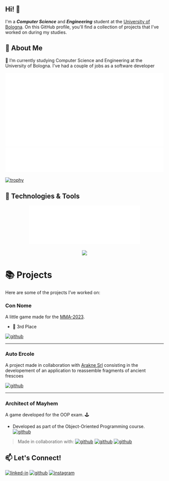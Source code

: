 ## Hi! 👋

I'm a ***Computer Science*** and ***Engineering*** student at the [University of Bologna](https://corsi.unibo.it/laurea/IngegneriaScienzeInformatiche). On this GitHub profile, you'll find a collection of projects that I've worked on during my studies.

## 🚀 About Me
🌱 I’m currently studying Computer Science and Engineering at the University of Bologna.
I've had a couple of jobs as a software developer

<img src="./Metrics/user.svg">
<img src="./Metrics/followers.svg">

[![trophy](https://github-profile-trophy.vercel.app/?username=delpiter&theme=juicyfresh&rank=-C,-?&margin-w=5)](https://github.com/ryo-ma/github-profile-trophy)

## 🔧 Technologies & Tools
<div align="center">
  <img src="./Metrics/languages.svg" width="70%">
</div>

<div align="center">
  <br>
  <img src="https://skillicons.dev/icons?i=vscode,c,java,bash,git,python,cs,dotnet,ts,js,html,css,bootstrap,obsidian" />
</div>

# 📚 Projects
Here are some of the projects I’ve worked on:

### Con Nome
A little game made for the [MMA-2023](https://www.dm.unibo.it/pls/metodi-matematici-per-l-animazione-2023/).
- 🥉 3rd Place

[![github](https://img.shields.io/badge/GitHub-000000?style=for-the-badge&logo=GitHub&logoColor=white)](https://github.com/wisetreeam/MMA-2023)

---
### Auto Ercole
A project made in collaboration with [Arakne Srl](https://www.arakne.it/en/home) consisting in the developement of an application to reassemble fragments of ancient frescoes

[![github](https://img.shields.io/badge/GitHub-000000?style=for-the-badge&logo=GitHub&logoColor=white)](https://github.com/wisetreeam/ProgettoErcole)

---
### Architect of Mayhem
A game developed for the OOP exam. 🕹️
- Developed as part of the Object-Oriented Programming course.
[![github](https://img.shields.io/badge/GitHub-000000?style=for-the-badge&logo=GitHub&logoColor=white)](https://github.com/4realgames/OOP24-arcaym)

> Made in collaboration with:
[![github](https://img.shields.io/badge/GitHub-000000?style=for-the-badge&logo=GitHub&logoColor=white&label=Nicholas-Magi)](https://github.com/Nickolausen)
[![github](https://img.shields.io/badge/GitHub-000000?style=for-the-badge&logo=GitHub&logoColor=white&label=Ludovico-Spitaleri)](https://github.com/lspita)
[![github](https://img.shields.io/badge/GitHub-000000?style=for-the-badge&logo=GitHub&logoColor=white&label=Elettra-Ventura)](https://github.com/Elettraa)



## 📫 Let's Connect!

[![linked-in](https://img.shields.io/badge/Linked_In-0077B5?style=for-the-badge&logo=LinkedIn&logoColor=white)](https://www.linkedin.com/in/gioele-foschi)
[![github](https://img.shields.io/badge/GitHub-000000?style=for-the-badge&logo=GitHub&logoColor=white)](https://github.com/delpiter)
[![instagram](https://img.shields.io/badge/Instagram-E4405F?style=for-the-badge&logo=instagram&logoColor=white)](https://www.instagram.com/l._.gio_xd._.l/)


<!--
**delpiter/delpiter** is a ✨ _special_ ✨ repository because its `README.md` (this file) appears on your GitHub profile.

Here are some ideas to get you started:

- 🔭 I’m currently working on ...
- 🌱 I’m currently learning ...
- 👯 I’m looking to collaborate on ...
- 🤔 I’m looking for help with ...
- 💬 Ask me about ...
- 📫 How to reach me: ...
- 😄 Pronouns: ...
- ⚡ Fun fact: ...
-->
